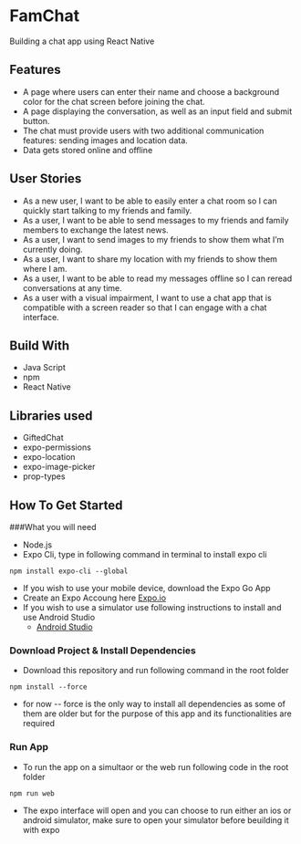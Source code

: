 # FamChat
 
 Building a chat app using React Native
 
## Features

- A page where users can enter their name and choose a background color for the chat screen
before joining the chat.
- A page displaying the conversation, as well as an input field and submit button.
- The chat must provide users with two additional communication features: sending images
and location data.
- Data gets stored online and offline


## User Stories

- As a new user, I want to be able to easily enter a chat room so I can quickly start talking to my
friends and family.
- As a user, I want to be able to send messages to my friends and family members to exchange
the latest news.
- As a user, I want to send images to my friends to show them what I’m currently doing.
- As a user, I want to share my location with my friends to show them where I am.
- As a user, I want to be able to read my messages offline so I can reread conversations at any
time.
- As a user with a visual impairment, I want to use a chat app that is compatible with a screen
reader so that I can engage with a chat interface.

 
## Build With

- Java Script 
- npm
- React Native 

## Libraries used
- GiftedChat
- expo-permissions
- expo-location
- expo-image-picker
- prop-types


## How To Get Started
###What you will need
- Node.js 
- Expo Cli, type in following command in terminal to install expo cli
```
npm install expo-cli --global
```
- If you wish to use your mobile device, download the Expo Go App 
- Create an Expo Accoung here [Expo.io](https://expo.io)
- If you wish to use a simulator use following instructions to install and use Android Studio
    - [Android Studio](https://docs.expo.io/workflow/android-studio-emulator/)

### Download Project & Install Dependencies
- Download this repository and run following command in the root folder 

```
npm install --force
```
- for now -- force is the only way to install all dependencies as some of them are older but for the purpose of this app and its functionalities are required
### Run App

- To run the app on a simultaor or the web run following code in the root folder
```
npm run web
```
- The expo interface will open and you can choose to run either an ios or android simulator, make sure to open your simulator before beuilding it with expo

